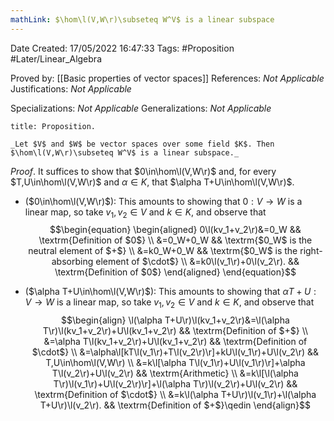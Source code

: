 ```yaml
---
mathLink: $\hom\l(V,W\r)\subseteq W^V$ is a linear subspace
---
```


<div class="topSpace"></div>

Date Created: 17/05/2022 16:47:33
Tags: #Proposition #Later/Linear_Algebra

Proved by: [[Basic properties of vector spaces]]
References: _Not Applicable_
Justifications: _Not Applicable_

Specializations: _Not Applicable_
Generalizations: _Not Applicable_

``` ad-Proposition
title: Proposition.

_Let $V$ and $W$ be vector spaces over some field $K$. Then $\hom\l(V,W\r)\subseteq W^V$ is a linear subspace._

```

_Proof_. It suffices to show that $0\in\hom\l(V,W\r)$ and, for every $T,U\in\hom\l(V,W\r)$ and $\alpha\in K$, that $\alpha T+U\in\hom\l(V,W\r)$.
* ($0\in\hom\l(V,W\r)$): This amounts to showing that $0:V\to W$ is a linear map, so take $v_1,v_2\in V$ and $k\in K$, and observe that
$$\begin{equation}
    \begin{aligned}
        0\l(kv_1+v_2\r)&=0_W && \textrm{Definition of $0$} \\
        &=0_W+0_W && \textrm{$0_W$ is the neutral element of $+$} \\
        &=k0_W+0_W && \textrm{$0_W$ is the right-absorbing element of $\cdot$} \\
        &=k0\l(v_1\r)+0\l(v_2\r). && \textrm{Definition of $0$}
    \end{aligned}
\end{equation}$$

* ($\alpha T+U\in\hom\l(V,W\r)$): This amounts to showing that $\alpha T+U:V\to W$ is a linear map, so take $v_1,v_2\in V$ and $k\in K$, and observe that
$$\begin{align}
    \l(\alpha T+U\r)\l(kv_1+v_2\r)&=\l(\alpha T\r)\l(kv_1+v_2\r)+U\l(kv_1+v_2\r) && \textrm{Definition of $+$} \\
    &=\alpha T\l(kv_1+v_2\r)+U\l(kv_1+v_2\r) && \textrm{Definition of $\cdot$} \\
    &=\alpha\l[kT\l(v_1\r)+T\l(v_2\r)\r]+kU\l(v_1\r)+U\l(v_2\r) && T,U\in\hom\l(V,W\r) \\
    &=k\l[\alpha T\l(v_1\r)+U\l(v_1\r)\r]+\alpha T\l(v_2\r)+U\l(v_2\r) && \textrm{Arithmetic} \\
    &=k\l[\l(\alpha T\r)\l(v_1\r)+U\l(v_2\r)\r]+\l(\alpha T\r)\l(v_2\r)+U\l(v_2\r) && \textrm{Definition of $\cdot$} \\
    &=k\l(\alpha T+U\r)\l(v_1\r)+\l(\alpha T+U\r)\l(v_2\r). && \textrm{Definition of $+$}\qedin
\end{align}$$
